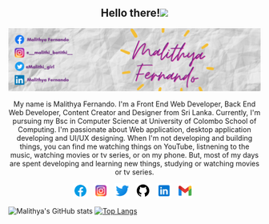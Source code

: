 <h2 align="center">Hello there!<img src="https://raw.githubusercontent.com/MartinHeinz/MartinHeinz/master/wave.gif" width="30px"></h2>

![Malithya Fernando's header](https://github.com/MalithyaFernando/MalithyaFernando/blob/main/images/Malithya%20Fernando.png)

<p align="center"> My name is Malithya Fernando. I'm a Front End Web Developer, Back End Web Developer, Content Creator and Designer from Sri Lanka. Currently, I'm pursuing my Bsc in Computer Science at University of Colombo School of Computing. I'm passionate about Web application, desktop application developing and UI/UX designing. When I'm not developing and building things, you can find me watching things on YouTube, listnening to the music, watching movies or tv series, or on my phone. But, most of my days are spent developing and learning new things, studying or watching movies or tv series.</p>

<p align="center">
<a href="https://www.facebook.com/malithya.fernando.7"><img height="30" src="https://github.com/MalithyaFernando/MalithyaFernando/blob/main/images/icons8-facebook-48.png"></a>&nbsp;&nbsp;
<a href="https://www.instagram.com/__malithi_batithi__/"><img height="30" src="https://github.com/MalithyaFernando/MalithyaFernando/blob/main/images/icons8-instagram-48.png"></a>&nbsp;&nbsp;
<a href="https://twitter.com/Malithi_girl"><img height="30" src="https://github.com/MalithyaFernando/MalithyaFernando/blob/main/images/icons8-twitter-48.png"></a>&nbsp;&nbsp;
<a href="https://github.com/MalithyaFernando"><img height="30" src="https://github.com/MalithyaFernando/MalithyaFernando/blob/main/images/icons8-github-48.png"></a>&nbsp;&nbsp;
<a href="https://www.linkedin.com/in/malithya-fernando-a3388a4b/"><img height="30" src="https://github.com/MalithyaFernando/MalithyaFernando/blob/main/images/icons8-linkedin-48.png"></a>&nbsp;&nbsp;
<a href="mailto:malithyafernando@gmail.com"><img height="30" src="https://github.com/MalithyaFernando/MalithyaFernando/blob/main/images/icons8-gmail-48.png"></a>&nbsp;&nbsp;
</p>

![Malithya's GitHub stats](https://github-readme-stats.vercel.app/api?username=MalithyaFernando&show_icons=true&theme=buefy&hide=contribs)
[![Top Langs](https://github-readme-stats.vercel.app/api/top-langs/?username=MalithyaFernando&layout=compact&theme=buefy)](https://github.com/anuraghazra/github-readme-stats)
